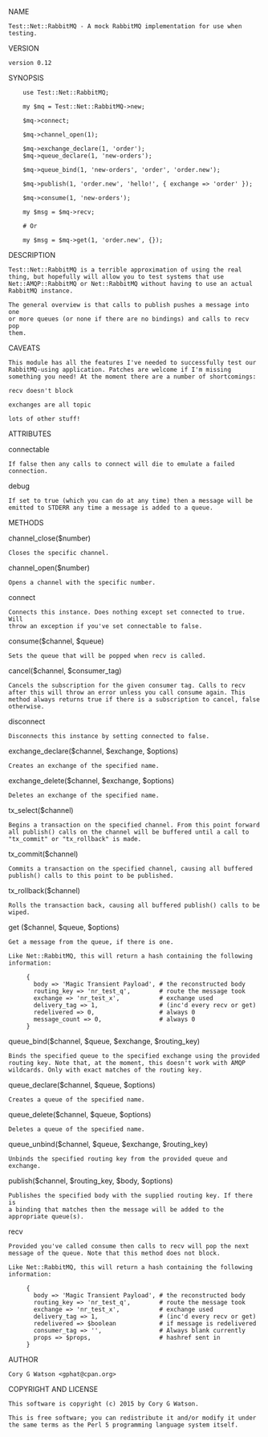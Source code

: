 NAME

    Test::Net::RabbitMQ - A mock RabbitMQ implementation for use when
    testing.

VERSION

    version 0.12

SYNOPSIS

        use Test::Net::RabbitMQ;
    
        my $mq = Test::Net::RabbitMQ->new;
    
        $mq->connect;
    
        $mq->channel_open(1);
    
        $mq->exchange_declare(1, 'order');
        $mq->queue_declare(1, 'new-orders');
    
        $mq->queue_bind(1, 'new-orders', 'order', 'order.new');
    
        $mq->publish(1, 'order.new', 'hello!', { exchange => 'order' });
    
        $mq->consume(1, 'new-orders');
    
        my $msg = $mq->recv;
    
        # Or
    
        my $msg = $mq->get(1, 'order.new', {});

DESCRIPTION

    Test::Net::RabbitMQ is a terrible approximation of using the real
    thing, but hopefully will allow you to test systems that use
    Net::AMQP::RabbitMQ or Net::RabbitMQ without having to use an actual
    RabbitMQ instance.

    The general overview is that calls to publish pushes a message into one
    or more queues (or none if there are no bindings) and calls to recv pop
    them.

CAVEATS

    This module has all the features I've needed to successfully test our
    RabbitMQ-using application. Patches are welcome if I'm missing
    something you need! At the moment there are a number of shortcomings:

    recv doesn't block

    exchanges are all topic

    lots of other stuff!

ATTRIBUTES

 connectable

    If false then any calls to connect will die to emulate a failed
    connection.

 debug

    If set to true (which you can do at any time) then a message will be
    emitted to STDERR any time a message is added to a queue.

METHODS

 channel_close($number)

    Closes the specific channel.

 channel_open($number)

    Opens a channel with the specific number.

 connect

    Connects this instance. Does nothing except set connected to true. Will
    throw an exception if you've set connectable to false.

 consume($channel, $queue)

    Sets the queue that will be popped when recv is called.

 cancel($channel, $consumer_tag)

    Cancels the subscription for the given consumer tag. Calls to recv
    after this will throw an error unless you call consume again. This
    method always returns true if there is a subscription to cancel, false
    otherwise.

 disconnect

    Disconnects this instance by setting connected to false.

 exchange_declare($channel, $exchange, $options)

    Creates an exchange of the specified name.

 exchange_delete($channel, $exchange, $options)

    Deletes an exchange of the specified name.

 tx_select($channel)

    Begins a transaction on the specified channel. From this point forward
    all publish() calls on the channel will be buffered until a call to
    "tx_commit" or "tx_rollback" is made.

 tx_commit($channel)

    Commits a transaction on the specified channel, causing all buffered
    publish() calls to this point to be published.

 tx_rollback($channel)

    Rolls the transaction back, causing all buffered publish() calls to be
    wiped.

 get ($channel, $queue, $options)

    Get a message from the queue, if there is one.

    Like Net::RabbitMQ, this will return a hash containing the following
    information:

         {
           body => 'Magic Transient Payload', # the reconstructed body
           routing_key => 'nr_test_q',        # route the message took
           exchange => 'nr_test_x',           # exchange used
           delivery_tag => 1,                 # (inc'd every recv or get)
           redelivered => 0,                  # always 0
           message_count => 0,                # always 0
         }

 queue_bind($channel, $queue, $exchange, $routing_key)

    Binds the specified queue to the specified exchange using the provided
    routing key. Note that, at the moment, this doesn't work with AMQP
    wildcards. Only with exact matches of the routing key.

 queue_declare($channel, $queue, $options)

    Creates a queue of the specified name.

 queue_delete($channel, $queue, $options)

    Deletes a queue of the specified name.

 queue_unbind($channel, $queue, $exchange, $routing_key)

    Unbinds the specified routing key from the provided queue and exchange.

 publish($channel, $routing_key, $body, $options)

    Publishes the specified body with the supplied routing key. If there is
    a binding that matches then the message will be added to the
    appropriate queue(s).

 recv

    Provided you've called consume then calls to recv will pop the next
    message of the queue. Note that this method does not block.

    Like Net::RabbitMQ, this will return a hash containing the following
    information:

         {
           body => 'Magic Transient Payload', # the reconstructed body
           routing_key => 'nr_test_q',        # route the message took
           exchange => 'nr_test_x',           # exchange used
           delivery_tag => 1,                 # (inc'd every recv or get)
           redelivered => $boolean            # if message is redelivered
           consumer_tag => '',                # Always blank currently
           props => $props,                   # hashref sent in
         }

AUTHOR

    Cory G Watson <gphat@cpan.org>

COPYRIGHT AND LICENSE

    This software is copyright (c) 2015 by Cory G Watson.

    This is free software; you can redistribute it and/or modify it under
    the same terms as the Perl 5 programming language system itself.

